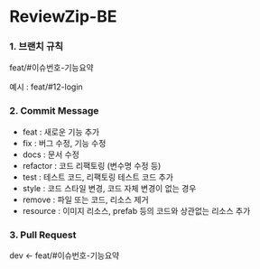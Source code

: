 # ReviewZip-BE
### 1. 브랜치 규칙

feat/#이슈번호-기능요약

예시 : feat/#12-login

### 2. Commit Message

- feat : 새로운 기능 추가
- fix : 버그 수정, 기능 수정
- docs : 문서 수정
- refactor : 코드 리팩토링 (변수명 수정 등)
- test : 테스트 코드, 리팩토링 테스트 코드 추가
- style : 코드 스타일 변경, 코드 자체 변경이 없는 경우
- remove : 파일 또는 코드, 리소스 제거
- resource : 이미지 리소스, prefab 등의 코드와 상관없는 리소스 추가

### 3. Pull Request
dev <- feat/#이슈번호-기능요약
